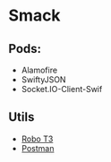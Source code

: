# Smack

## Pods:
- Alamofire
- SwiftyJSON
- Socket.IO-Client-Swif

## Utils
- [Robo T3](https://robomongo.org/)
- [Postman](https://www.getpostman.com/)
